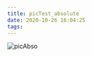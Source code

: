 ```yaml
---
title: picTest_absolute
date: 2020-10-26 16:04:25
tags:
---
```


![picAbso](/images/picTest_Absolute.png)
